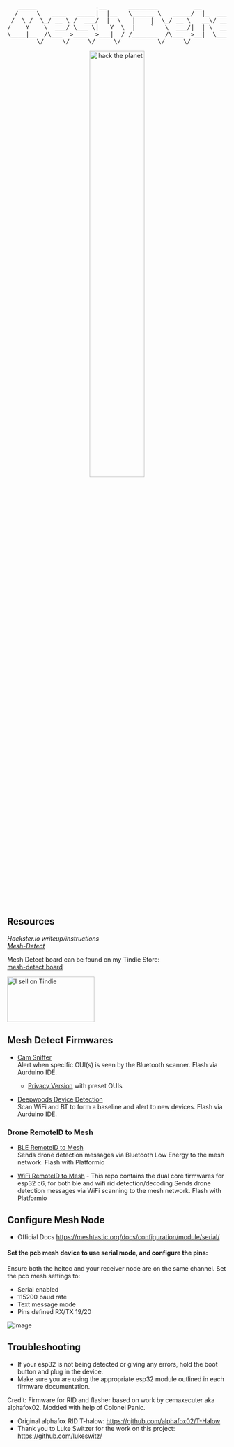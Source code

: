 <div align="center">

<pre>
   _____                .__      ________          __                 __   
  /     \   ____   _____|  |__   \______ \   _____/  |_  ____   _____/  |_ 
 /  \ /  \_/ __ \ /  ___/  |  \   |    |  \_/ __ \   __\/ __ \_/ ___\   __\
/    Y    \  ___/ \___ \|   Y  \  |    `   \  ___/|  | \  ___/\  \___|  |  
\____|__  /\___  >____  >___|  / /_______  /\___  >__|  \___  >\___  >__|  
        \/     \/     \/     \/          \/     \/          \/     \/      
</pre>

<img src="mesh.png" alt="hack the planet" width="50%" />



</div>

## Resources
*Hackster.io writeup/instructions  
[Mesh-Detect](https://www.hackster.io/colonelpanic/mesh-detect-549cbe)*

Mesh Detect board can be found on my Tindie Store:  
[mesh-detect board](https://www.tindie.com/products/colonel_panic/mesh-detect-2)

<a href="https://www.tindie.com/stores/colonel_panic/?ref=offsite_badges&utm_source=sellers_colonel_panic&utm_medium=badges&utm_campaign=badge_large">
    <img src="https://d2ss6ovg47m0r5.cloudfront.net/badges/tindie-larges.png" alt="I sell on Tindie" width="200" height="104">
</a>

## Mesh Detect Firmwares

- [Cam Sniffer](https://github.com/colonelpanichacks/esp32-oui-sniffer/tree/Xiao-esp32-c3-serial)  
  Alert when specific OUI(s) is seen by the Bluetooth scanner. Flash via Aurduino IDE.  
  - [Privacy Version](https://github.com/lukeswitz/esp32-oui-sniffer/blob/Xiao-esp32-c3-serial/meshdetect__privacy.ino) with preset OUIs

- [Deepwoods Device Detection](https://github.com/colonelpanichacks/deepwoods_device_detection)  
  Scan WiFi and BT to form a baseline and alert to new devices. Flash via Aurduino IDE.

### Drone RemoteID to Mesh
- [BLE RemoteID to Mesh](https://github.com/colonelpanichacks/BLE-RemoteID)  
  Sends drone detection messages via Bluetooth Low Energy to the mesh network. Flash with Platformio

- [WiFi RemoteID to Mesh](https://github.com/colonelpanichacks/WiFi-RemoteID)  - This repo contains the dual core firmwares for esp32 c6, for both ble and wifi rid detection/decoding
  Sends drone detection messages via WiFi scanning to the mesh network. Flash with Platformio

## Configure Mesh Node

- Official Docs https://meshtastic.org/docs/configuration/module/serial/

#### Set the pcb mesh device to use serial mode, and configure the pins:

Ensure both the heltec and your receiver node are on the same channel. Set the pcb mesh settings to:
  - Serial enabled
  - 115200 baud rate
  - Text message mode
  - Pins defined RX/TX 19/20

![image](https://github.com/user-attachments/assets/1fee0617-447a-454c-ac78-10243ec7da5c)

## Troubleshooting

- If your esp32 is not being detected or giving any errors, hold the boot button and plug in the device.
- Make sure you are using the appropriate esp32 module outlined in each firmware documentation.

Credit: Firmware for RID and flasher based on work by cemaxecuter aka alphafox02. Modded with help of Colonel Panic.

- Original alphafox RID T-halow: https://github.com/alphafox02/T-Halow
- Thank you to Luke Switzer for the work on this project: https://github.com/lukeswitz/
